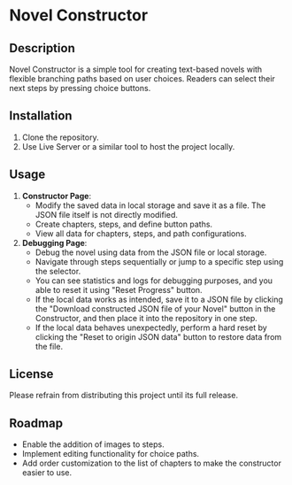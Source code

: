 # Novel Constructor

## Description
Novel Constructor is a simple tool for creating text-based novels with flexible branching paths based on user choices. Readers can select their next steps by pressing choice buttons.

## Installation
1. Clone the repository.
2. Use Live Server or a similar tool to host the project locally.

## Usage
1. **Constructor Page**:
   - Modify the saved data in local storage and save it as a file. The JSON file itself is not directly modified.
   - Create chapters, steps, and define button paths.
   - View all data for chapters, steps, and path configurations.
2. **Debugging Page**:
   - Debug the novel using data from the JSON file or local storage.
   - Navigate through steps sequentially or jump to a specific step using the selector. 
   - You can see statistics and logs for debugging purposes, and you able to reset it using "Reset Progress" button.
   - If the local data works as intended, save it to a JSON file by clicking the "Download constructed JSON file of your Novel" button in the Constructor, and then place it into the repository in one step.
   - If the local data behaves unexpectedly, perform a hard reset by clicking the "Reset to origin JSON data" button to restore data from the file.

## License
Please refrain from distributing this project until its full release.

## Roadmap
- Enable the addition of images to steps.
- Implement editing functionality for choice paths.
- Add order customization to the list of chapters to make the constructor easier to use.

